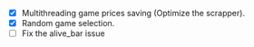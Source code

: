 - [X] Multithreading game prices saving (Optimize the scrapper).
- [X] Random game selection.
- [ ] Fix the alive_bar issue